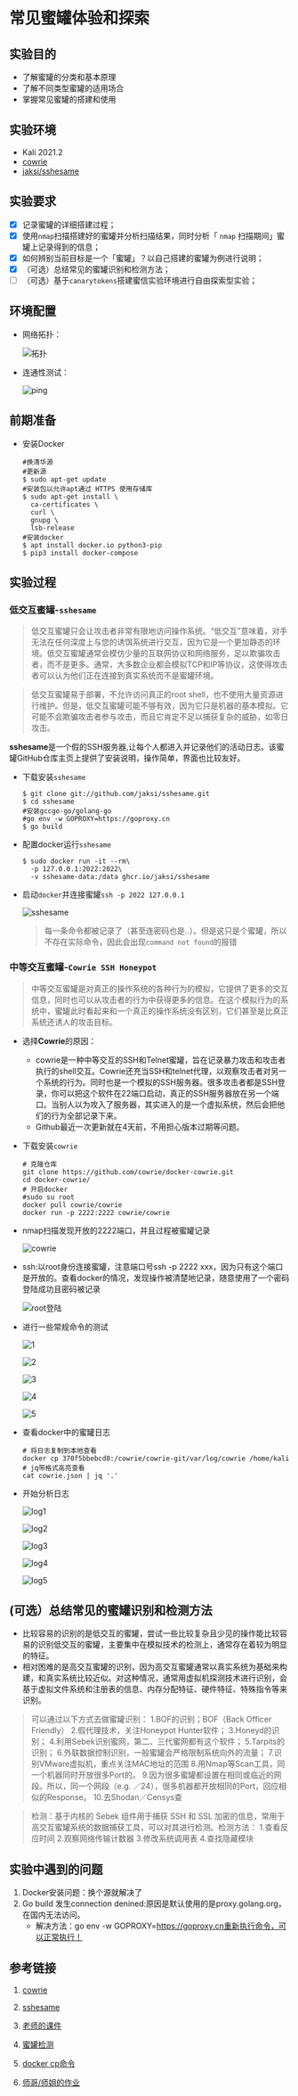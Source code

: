#  常见蜜罐体验和探索
## 实验目的
- 了解蜜罐的分类和基本原理
- 了解不同类型蜜罐的适用场合
- 掌握常见蜜罐的搭建和使用
## 实验环境
- Kali 2021.2
- [cowrie](https://github.com/cowrie/cowrie)
- [jaksi/sshesame](https://github.com/jaksi/sshesame)
## 实验要求
- [x] 记录蜜罐的详细搭建过程；
- [x] 使用`nmap`扫描搭建好的蜜罐并分析扫描结果，同时分析「 `nmap` 扫描期间」蜜罐上记录得到的信息；
- [x] 如何辨别当前目标是一个「蜜罐」？以自己搭建的蜜罐为例进行说明；
- [x] （可选）总结常见的蜜罐识别和检测方法；
- [ ] （可选）基于`canarytokens`搭建蜜信实验环境进行自由探索型实验；
## 环境配置
- 网络拓扑：

  ![拓扑](img/拓扑.jpg)
  
- 连通性测试：

  ![ping](img/ping.png)

## 前期准备
- 安装Docker
  ```shell
  #换清华源
  #更新源
  $ sudo apt-get update
  #安装包以允许apt通过 HTTPS 使用存储库
  $ sudo apt-get install \
    ca-certificates \
    curl \
    gnupg \
    lsb-release
  #安装docker
  $ apt install docker.io python3-pip
  $ pip3 install docker-compose
  ```

## 实验过程
### 低交互蜜罐-`sshesame`
  >低交互蜜罐只会让攻击者非常有限地访问操作系统。“低交互”意味着，对手无法在任何深度上与您的诱饵系统进行交互，因为它是一个更加静态的环境。低交互蜜罐通常会模仿少量的互联网协议和网络服务，足以欺骗攻击者，而不是更多。通常，大多数企业都会模拟TCP和IP等协议，这使得攻击者可以认为他们正在连接到真实系统而不是蜜罐环境。

  >低交互蜜罐易于部署，不允许访问真正的root shell，也不使用大量资源进行维护。但是，低交互蜜罐可能不够有效，因为它只是机器的基本模拟。它可能不会欺骗攻击者参与攻击，而且它肯定不足以捕获复杂的威胁，如零日攻击。

**sshesame**是一个假的SSH服务器,让每个人都进入并记录他们的活动日志。该蜜罐GitHub仓库主页上提供了安装说明，操作简单，界面也比较友好。

- 下载安装`sshesame`
  ```shell
  $ git clone git://github.com/jaksi/sshesame.git
  $ cd sshesame 
  #安装gccgo-go/golang-go
  #go env -w GOPROXY=https://goproxy.cn
  $ go build
  ```
- 配置docker运行`sshesame`
  ```shell
  $ sudo docker run -it --rm\
    -p 127.0.0.1:2022:2022\
    -v sshesame-data:/data ghcr.io/jaksi/sshesame
  ```
- 启动`docker`并连接蜜罐`ssh -p 2022 127.0.0.1`

  ![sshesame](img/sshesame.png)

  >每一条命令都被记录了（甚至连密码也是..）。但是这只是个蜜罐，所以不存在实际命令，因此会出现`command not found`的报错

### 中等交互蜜罐-`Cowrie SSH Honeypot`
  >中等交互蜜罐是对真正的操作系统的各种行为的模拟，它提供了更多的交互信息，同时也可以从攻击者的行为中获得更多的信息。在这个模拟行为的系统中，蜜罐此时看起来和一个真正的操作系统没有区别，它们甚至是比真正系统还诱人的攻击目标。
- 选择**Cowrie**的原因：
  - cowrie是一种中等交互的SSH和Telnet蜜罐，旨在记录暴力攻击和攻击者执行的shell交互。Cowrie还充当SSH和telnet代理，以观察攻击者对另一个系统的行为。同时也是一个模拟的SSH服务器。很多攻击者都是SSH登录，你可以把这个软件在22端口启动，真正的SSH服务器放在另一个端口。当别人以为攻入了服务器，其实进入的是一个虚拟系统，然后会把他们的行为全部记录下来。
  - Github最近一次更新就在4天前，不用担心版本过期等问题。
- 下载安装`cowrie`
  ```shell
  # 克隆仓库
  git clone https://github.com/cowrie/docker-cowrie.git
  cd docker-cowrie/
  # 开启docker   
  #sudo su root
  docker pull cowrie/cowrie
  docker run -p 2222:2222 cowrie/cowrie
  ```
- nmap扫描发现开放的2222端口，并且过程被蜜罐记录
  
  ![cowrie](img/cowrie.png)

- ssh:以root身份连接蜜罐，注意端口号ssh -p 2222 xxx，因为只有这个端口是开放的。查看docker的情况，发现操作被清楚地记录，随意使用了一个密码登陆成功且密码被记录
  
  ![root登陆](img/root.png)

- 进行一些常规命令的测试

    ![1](img/常规命令1.png)

    ![2](img/常规命令2.png)

    ![3](img/常规命令3.png)

    ![4](img/常规命令4.png)

    ![5](img/常规命令5.png)

- 查看docker中的蜜罐日志

  ```shell
  # 将日志复制到本地查看
  docker cp 370f5bbebcd0:/cowrie/cowrie-git/var/log/cowrie /home/kali
  # jq带格式高亮查看 
  cat cowrie.json | jq '.'
  ```

- 开始分析日志

  ![log1](img/log1.png)

  ![log2](img/log2.png)

  ![log3](img/log3.png)

  ![log4](img/log4.png)

  ![log5](img/log5.png)

## (可选）总结常见的蜜罐识别和检测方法

- 比较容易的识别的是低交互的蜜罐，尝试一些比较复杂且少见的操作能比较容易的识别低交互的蜜罐，主要集中在模拟技术的检测上，通常存在着较为明显的特征。
- 相对困难的是高交互蜜罐的识别，因为高交互蜜罐通常以真实系统为基础来构建，和真实系统比较近似。对这种情况，通常用虚拟机探测技术进行识别，会基于虚拟文件系统和注册表的信息、内存分配特征、硬件特征、特殊指令等来识别。
>可以通过以下方式去做蜜罐识别：
1.BOF的识别；BOF（Back Officer Friendly）
2.假代理技术，关注Honeypot Hunter软件；
3.Honeyd的识别；
4.利用Sebek识别蜜网，第二、三代蜜网都有这个软件；
5.Tarpits的识别；
6.外联数据控制识别，一般蜜罐会严格限制系统向外的流量；
7.识别VMware虚拟机，重点关注MAC地址的范围
8.用Nmap等Scan工具，同一个机器同时开放很多Port的。
9.因为很多蜜罐都设置在相同或临近的网段。所以，同一个网段（e.g. ／24），很多机器都开放相同的Port，回应相似的Response。
10.去Shodan／Censys查

>检测：基于内核的 Sebek 组件用于捕获 SSH 和 SSL 加密的信息，常用于高交互蜜罐系统的数据捕获工具，可以对其进行检测。检测方法：
1.查看反应时间
2.观察网络传输计数器
3.修改系统调用表
4.查找隐藏模块

## 实验中遇到的问题

1. Docker安装问题：换个源就解决了
2. Go build 发生connection denined:原因是默认使用的是proxy.golang.org，在国内无法访问。
    - 解决方法：go env -w GOPROXY=https://goproxy.cn重新执行命令，可以正常执行！


## 参考链接

1. [cowrie](https://github.com/cowrie/cowrie)

2. [sshesame](https://github.com/jaksi/sshesame)

3. [老师的课件](https://c4pr1c3.gitee.io/cuc-ns/chap0x11/main.html)

4. [蜜罐检测](https://www.zhihu.com/question/31213254)

5. [docker cp命令](https://www.runoob.com/docker/docker-cp-command.html)

6. [师哥/师姐的作业](https://github.com/CUCCS/2018-NS-Public-jckling/blob/master/ns-0x11/0x11.md)